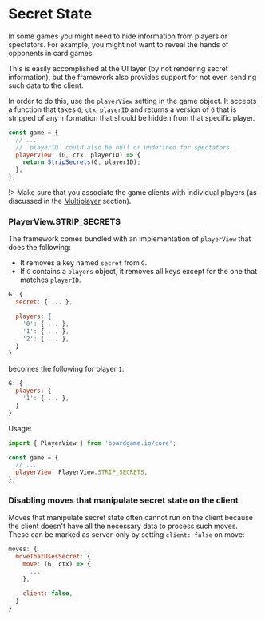 # Secret State

In some games you might need to hide information from
players or spectators. For example, you might not want to reveal the
hands of opponents in card games.

This is easily accomplished at the UI layer (by not
rendering secret information), but the framework also
provides support for not even sending such data to
the client.

In order to do this, use the `playerView` setting in
the game object. It accepts a function that
takes `G`, `ctx`, `playerID` and returns a version of `G`
that is stripped of any information that should be hidden
from that specific player.

```js
const game = {
  // ...
  // `playerID` could also be null or undefined for spectators.
  playerView: (G, ctx, playerID) => {
    return StripSecrets(G, playerID);
  },
};
```

!> Make sure that you associate the game clients with individual
players (as discussed in the [Multiplayer](multiplayer.md) section).

### PlayerView.STRIP_SECRETS

The framework comes bundled with an implementation of `playerView`
that does the following:

- It removes a key named `secret` from `G`.
- If `G` contains a `players` object, it removes all keys except
  for the one that matches `playerID`.

```js
G: {
  secret: { ... },

  players: {
    '0': { ... },
    '1': { ... },
    '2': { ... },
  }
}
```

becomes the following for player `1`:

```js
G: {
  players: {
    '1': { ... },
  }
}
```

Usage:

```js
import { PlayerView } from 'boardgame.io/core';

const game = {
  // ...
  playerView: PlayerView.STRIP_SECRETS,
};
```

### Disabling moves that manipulate secret state on the client

Moves that manipulate secret state often cannot run on the client because
the client doesn't have all the necessary data to process such moves.
These can be marked as server-only by setting `client: false` on move:

```js
moves: {
  moveThatUsesSecret: {
    move: (G, ctx) => {
      ...
    },

    client: false,
  }
}
```
